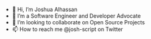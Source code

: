 - 👋 Hi, I’m Joshua Alhassan
- 👀 I’m a Software Engineer and Developer Advocate
- 💞️ I’m looking to collaborate on Open Source Projects
- 📫 How to reach me @josh-script on Twitter

<!---
Josh-Alhassan/Josh-Alhassan is a ✨ special ✨ repository because its `README.md` (this file) appears on your GitHub profile.
You can click the Preview link to take a look at your changes.
--->
